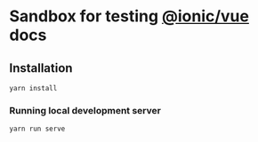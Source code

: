 # Sandbox for testing [@ionic/vue](https://github.com/ionic-team/ionic/tree/master/vue/) docs

## Installation

```shell
yarn install
```

###  Running local development server
```
yarn run serve
```
